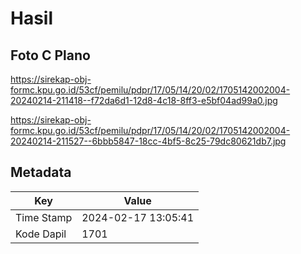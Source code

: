# Hasil

## Foto C Plano

https://sirekap-obj-formc.kpu.go.id/53cf/pemilu/pdpr/17/05/14/20/02/1705142002004-20240214-211418--f72da6d1-12d8-4c18-8ff3-e5bf04ad99a0.jpg

https://sirekap-obj-formc.kpu.go.id/53cf/pemilu/pdpr/17/05/14/20/02/1705142002004-20240214-211527--6bbb5847-18cc-4bf5-8c25-79dc80621db7.jpg


## Metadata

| Key        | Value               |
| ---------- | ------------------- |
| Time Stamp | 2024-02-17 13:05:41 |
| Kode Dapil | 1701                |



